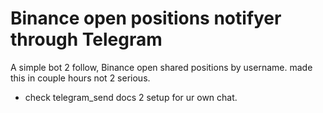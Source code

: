 # Binance open positions notifyer through Telegram
A simple bot 2 follow, Binance open shared positions by username. 
made this in couple hours not 2 serious.

- check telegram_send docs 2 setup for ur own chat.